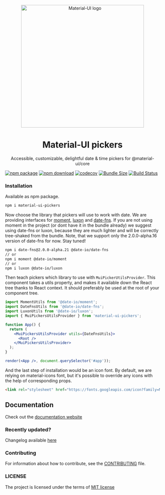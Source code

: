 
<p align="center">
  <a href="https://material-ui.com/" rel="noopener" target="_blank"><img width="400" src="https://user-images.githubusercontent.com/16926049/50042115-1dea3d80-0068-11e9-9996-6b7ea8af9fc6.png" alt="Material-UI logo"></a></p>
</p>

<h1 align="center">Material-UI pickers</h1>  
<p align="center">
Accessible, customizable, delightful date & time pickers for @material-ui/core
</p>

[![npm package](https://img.shields.io/npm/v/material-ui-pickers.svg)](https://www.npmjs.org/package/material-ui-pickers)
[![npm download](https://img.shields.io/npm/dm/material-ui-pickers.svg)](https://www.npmjs.org/package/material-ui-pickers)
[![codecov](https://codecov.io/gh/dmtrKovalenko/material-ui-pickers/branch/develop/graph/badge.svg)](https://codecov.io/gh/dmtrKovalenko/material-ui-pickers)
[![Bundle Size](https://img.shields.io/badge/gzip-14.7%20KB-brightgreen.svg)](https://unpkg.com/material-ui-pickers@1.0.0-rc.10/dist/material-ui-pickers.cjs.js)
[![Build Status](https://api.travis-ci.org/dmtrKovalenko/material-ui-pickers.svg?branch=master)](https://travis-ci.org/dmtrKovalenko/material-ui-pickers)

### Installation
Available as npm package.
```sh
npm i material-ui-pickers
```

Now choose the library that pickers will use to work with date. We are providing interfaces for [moment](https://momentjs.com/), [luxon](https://moment.github.io/luxon/) and [date-fns](https://date-fns.org/). If you are not using moment in the project (or dont have it in the bundle already) we suggest using date-fns or luxon, because they are much lighter and will be correctly tree-shaked from the bundle. Note, that we support only the 2.0.0-alpha.16 version of date-fns for now. Stay tuned!

```sh
npm i date-fns@2.0.0-alpha.21 @date-io/date-fns
// or
npm i moment @date-io/moment
// or
npm i luxon @date-io/luxon
```

Then teach pickers which library to use with `MuiPickerUtilsProvider`. This component takes a utils property, and makes it available down the React tree thanks to React context. It should preferably be used at the root of your component tree.

```jsx
import MomentUtils from '@date-io/moment';
import DateFnsUtils from '@date-io/date-fns';
import LuxonUtils from '@date-io/luxon';
import { MuiPickersUtilsProvider } from 'material-ui-pickers';

function App() {
  return (
    <MuiPickersUtilsProvider utils={DateFnsUtils}>
      <Root />
    </MuiPickersUtilsProvider>
  );
}

render(<App />, document.querySelector('#app'));
```

And the last step of installation would be an icon font. By default, we are relying on material-icons font, but it's possible to override any icons with the help of corresponding props.

```html
<link rel="stylesheet" href="https://fonts.googleapis.com/icon?family=Material+Icons">
```

## Documentation
Check out the [documentation website](https://material-ui-pickers.firebaseapp.com/)

### Recently updated?
Changelog available [here](https://github.com/dmtrKovalenko/material-ui-pickers/releases)

### Contributing
For information about how to contribute, see the [CONTRIBUTING](https://github.com/dmtrKovalenko/material-ui-pickers/blob/master/CONTRIBUTING.md) file.

### LICENSE
The project is licensed under the terms of [MIT license](https://github.com/dmtrKovalenko/material-ui-pickers/blob/master/LICENSE)
